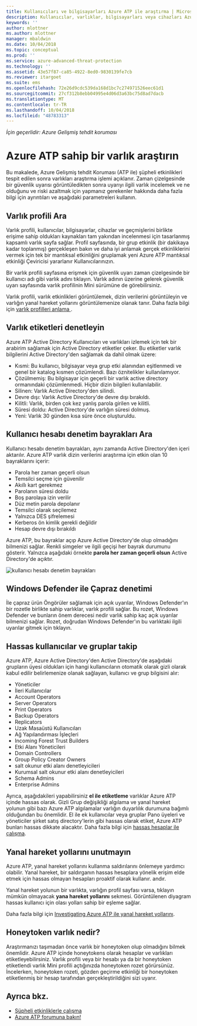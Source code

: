 ```yaml
---
title: Kullanıcıları ve bilgisayarları Azure ATP ile araştırma | Microsoft Docs
description: Kullanıcılar, varlıklar, bilgisayarları veya cihazları Azure Gelişmiş tehdit Koruması (ATP) kullanarak tarafından gerçekleştirilen şüpheli etkinlikleri araştırma açıklar
keywords: ''
author: mlottner
ms.author: mlottner
manager: mbaldwin
ms.date: 10/04/2018
ms.topic: conceptual
ms.prod: ''
ms.service: azure-advanced-threat-protection
ms.technology: ''
ms.assetid: 43e57f87-ca85-4922-8ed0-9830139fe7cb
ms.reviewer: itargoet
ms.suite: ems
ms.openlocfilehash: 72e26d9cdc539da168d1bc7c274971526eec61d1
ms.sourcegitcommit: 27cf312b8ebb04995e4d06d3a63bc75d8ad7dacb
ms.translationtype: MT
ms.contentlocale: tr-TR
ms.lasthandoff: 10/04/2018
ms.locfileid: "48783313"
---
```

*İçin geçerlidir: Azure Gelişmiş tehdit koruması*



# <a name="investigate-an-entity-with-azure-atp"></a>Azure ATP sahip bir varlık araştırın

Bu makalede, Azure Gelişmiş tehdit Koruması (ATP ile) şüpheli etkinlikleri tespit edilen sonra varlıkları araştırma işlemi açıklanır. Zaman çizelgesinde bir güvenlik uyarısı görüntüledikten sonra uyarıyı ilgili varlık incelemek ve ne olduğunu ve riski azaltmak için yapmanız gerekenler hakkında daha fazla bilgi için ayrıntıları ve aşağıdaki parametreleri kullanın.

## <a name="look-at-the-entity-profile"></a>Varlık profili Ara

Varlık profili, kullanıcılar, bilgisayarlar, cihazlar ve geçmişlerini birlikte erişime sahip oldukları kaynakları tam yakından incelenmesi için tasarlanmış kapsamlı varlık sayfa sağlar. Profil sayfasında, bir grup etkinlik (bir dakikaya kadar toplanmış) gerçekleşen bakın ve daha iyi anlamak gerçek etkinliklerini vermek için tek bir mantıksal etkinliğini gruplamak yeni Azure ATP mantıksal etkinliği Çeviricisi yararlanır Kullanıcılarınızın.

Bir varlık profili sayfasına erişmek için güvenlik uyarı zaman çizelgesinde bir kullanıcı adı gibi varlık adını tıklayın. Varlık adının üzerine gelerek güvenlik uyarı sayfasında varlık profilinin Mini sürümüne de görebilirsiniz.

Varlık profili, varlık etkinlikleri görüntülemek, dizin verilerini görüntüleyin ve varlığın yanal hareket yollarını görüntülemenize olanak tanır. Daha fazla bilgi için [varlık profilleri anlama ](entity-profiles.md).

## <a name="check-entity-tags"></a>Varlık etiketleri denetleyin

Azure ATP Active Directory Kullanıcıları ve varlıkları izlemek için tek bir arabirim sağlamak için Active Directory etiketler çeker. Bu etiketler varlık bilgilerini Active Directory'den sağlamak da dahil olmak üzere:
- Kısmi: Bu kullanıcı, bilgisayar veya grup etki alanından eşitlenmedi ve genel bir katalog kısmen çözümlendi. Bazı öznitelikler kullanılamıyor.
- Çözülmemiş: Bu bilgisayar için geçerli bir varlık active directory ormanındaki çözümlenmedi. Hiçbir dizin bilgileri kullanılabilir.
- Silinen: Varlık Active Directory'den silindi.
- Devre dışı: Varlık Active Directory'de devre dışı bırakıldı.
- Kilitli: Varlık, birden çok kez yanlış parola girilen ve kilitli.
- Süresi doldu: Active Directory'de varlığın süresi dolmuş.
- Yeni: Varlık 30 günden kısa süre önce oluşturuldu.

## <a name="look-at-the-user-account-control-flags"></a>Kullanıcı hesabı denetim bayrakları Ara

Kullanıcı hesabı denetim bayrakları, aynı zamanda Active Directory'den içeri aktarılır. Azure ATP varlık dizin verilerini araştırma için etkin olan 10 bayraklarını içerir: 
- Parola her zaman geçerli olsun
- Temsilci seçme için güvenilir
- Akıllı kart gerekmez
- Parolanın süresi doldu
- Boş parolaya izin verilir
- Düz metin parola depolanır
- Temsilci olarak seçilemez
- Yalnızca DES şifrelemesi
- Kerberos ön kimlik gerekli değildir
- Hesap devre dışı bırakıldı 

Azure ATP, bu bayraklar açıp Azure Active Directory'de olup olmadığını bilmenizi sağlar. Renkli simgeler ve ilgili geçişi her bayrak durumunu gösterir. Yalnızca aşağıdaki örnekte **parola her zaman geçerli olsun** Active Directory'de açıktır.

 ![kullanıcı hesabı denetim bayrakları](./media/user-access-flags.png)

## <a name="cross-check-with-windows-defender"></a>Windows Defender ile Çapraz denetimi

İle çapraz ürün Öngörüler sağlamak için açık uyarılar, Windows Defender'ın bir rozetle birlikte sahip varlıklar, varlık profili sağlar. Bu rozet, Windows Defender ve bunların önem derecesi nedir varlık sahip kaç açık uyarılar bilmenizi sağlar. Rozet, doğrudan Windows Defender'ın bu varlıktaki ilgili uyarılar gitmek için tıklayın.


## <a name="keep-an-eye-on-sensitive-users-and-groups"></a>Hassas kullanıcılar ve gruplar takip

Azure ATP, Azure Active Directory'den Active Directory'de aşağıdaki grupların üyesi oldukları için hangi kullanıcıların otomatik olarak gizli olarak kabul edilir belirlemenize olanak sağlayan, kullanıcı ve grup bilgisini alır:

-   Yöneticiler
-   İleri Kullanıcılar
-   Account Operators
-   Server Operators
-   Print Operators
-   Backup Operators
-   Replicators
-   Uzak Masaüstü Kullanıcıları 
-   Ağ Yapılandırması İşleçleri 
-   Incoming Forest Trust Builders
-   Etki Alanı Yöneticileri
-   Domain Controllers
-   Group Policy Creator Owners 
-   salt okunur etki alanı denetleyicileri 
-   Kurumsal salt okunur etki alanı denetleyicileri 
-   Schema Admins 
-   Enterprise Admins

Ayrıca, aşağıdakileri yapabilirsiniz **el ile etiketleme** varlıklar Azure ATP içinde hassas olarak. Gizli Grup değişikliği algılama ve yanal hareket yolunun gibi bazı Azure ATP algılamalar varlığın duyarlılık durumuna bağımlı olduğundan bu önemlidir. El ile ek kullanıcılar veya gruplar Pano üyeleri ve yöneticiler şirket satış directory'lerin gibi hassas olarak etiket, Azure ATP bunları hassas dikkate alacaktır. Daha fazla bilgi için [hassas hesaplar ile çalışma](sensitive-accounts.md).

## <a name="be-aware-of-lateral-movement-paths"></a>Yanal hareket yollarını unutmayın

Azure ATP, yanal hareket yollarını kullanma saldırılarını önlemeye yardımcı olabilir. Yanal hareket, bir saldırganın hassas hesaplara yönelik erişim elde etmek için hassas olmayan hesapları proaktif olarak kullanır. andır.

Yanal hareket yolunun bir varlıkta, varlığın profil sayfası varsa, tıklayın mümkün olmayacak **yana hareket yollarını** sekmesi. Görüntülenen diyagram hassas kullanıcı için olası yolları sahip bir eşleme sağlar. 

Daha fazla bilgi için [Investigating Azure ATP ile yanal hareket yollarını](use-case-lateral-movement-path.md).


## <a name="is-it-a-honeytoken-entity"></a>Honeytoken varlık nedir?

Araştırmanızı taşımadan önce varlık bir honeytoken olup olmadığını bilmek önemlidir. Azure ATP içinde honeytokens olarak hesaplar ve varlıkları etiketleyebilirsiniz. Varlık profili veya bir hesabı ya da bir honeytoken etiketlendi varlık Mini profili açtığınızda honeytoken rozet görürsünüz. İncelerken, honeytoken rozeti, gözden geçirme etkinliği bir honeytoken etiketlenmiş bir hesap tarafından gerçekleştirildiğini sizi uyarır.


    
## <a name="see-also"></a>Ayrıca bkz.

- [Şüpheli etkinliklerle çalışma](working-with-suspicious-activities.md)
- [Azure ATP forumuna bakın!](https://aka.ms/azureatpcommunity)